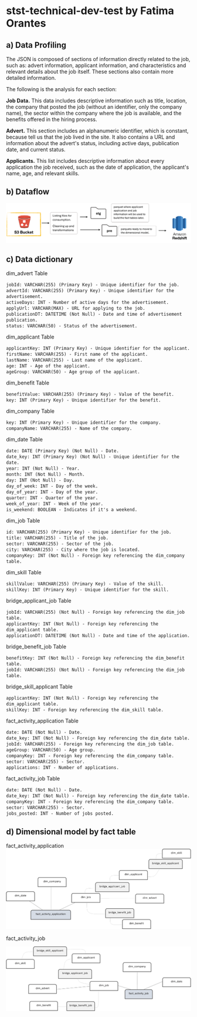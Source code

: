 # stst-technical-dev-test by Fatima Orantes

## a) Data Profiling
The JSON is composed of sections of information directly related to the job, such as: advert information, applicant information, and characteristics and relevant details about the job itself. These sections also contain more detailed information.

The following is the analysis for each section:

**Job Data.**
This data includes descriptive information such as title, location, the company that posted the job (without an identifier, only the company name), the sector within the company where the job is available, and the benefits offered in the hiring process.

**Advert.**
This section includes an alphanumeric identifier, which is constant, because tell us that the job lived in the site. It also contains a URL and information about the advert's status, including active days, publication date, and current status.

**Applicants.**
This list includes descriptive information about every application the job received, such as the date of application, the applicant's name, age, and relevant skills.

## b)	Dataflow

![alt text](https://github.com/fatimaorantes/stst-technical-dev-test/blob/master/img/data-flow.png)

## c)	Data dictionary

dim_advert Table

    jobId: VARCHAR(255) (Primary Key) - Unique identifier for the job.
    advertId: VARCHAR(255) (Primary Key) - Unique identifier for the advertisement.
    activeDays: INT - Number of active days for the advertisement.
    applyUrl: VARCHAR(MAX) - URL for applying to the job.
    publicationDT: DATETIME (Not Null) - Date and time of advertisement publication.
    status: VARCHAR(50) - Status of the advertisement.

dim_applicant Table

    applicantKey: INT (Primary Key) - Unique identifier for the applicant.
    firstName: VARCHAR(255) - First name of the applicant.
    lastName: VARCHAR(255) - Last name of the applicant.
    age: INT - Age of the applicant.
    ageGroup: VARCHAR(50) - Age group of the applicant.

dim_benefit Table

    benefitValue: VARCHAR(255) (Primary Key) - Value of the benefit.
    key: INT (Primary Key) - Unique identifier for the benefit.

dim_company Table

    key: INT (Primary Key) - Unique identifier for the company.
    companyName: VARCHAR(255) - Name of the company.

dim_date Table

    date: DATE (Primary Key) (Not Null) - Date.
    date_key: INT (Primary Key) (Not Null) - Unique identifier for the date.
    year: INT (Not Null) - Year.
    month: INT (Not Null) - Month.
    day: INT (Not Null) - Day.
    day_of_week: INT - Day of the week.
    day_of_year: INT - Day of the year.
    quarter: INT - Quarter of the year.
    week_of_year: INT - Week of the year.
    is_weekend: BOOLEAN - Indicates if it's a weekend.

dim_job Table

    id: VARCHAR(255) (Primary Key) - Unique identifier for the job.
    title: VARCHAR(255) - Title of the job.
    sector: VARCHAR(255) - Sector of the job.
    city: VARCHAR(255) - City where the job is located.
    companyKey: INT (Not Null) - Foreign key referencing the dim_company table.

dim_skill Table

    skillValue: VARCHAR(255) (Primary Key) - Value of the skill.
    skillKey: INT (Primary Key) - Unique identifier for the skill.


bridge_applicant_job Table

    jobId: VARCHAR(255) (Not Null) - Foreign key referencing the dim_job table.
    applicantKey: INT (Not Null) - Foreign key referencing the dim_applicant table.
    applicationDT: DATETIME (Not Null) - Date and time of the application.

bridge_benefit_job Table

    benefitKey: INT (Not Null) - Foreign key referencing the dim_benefit table.
    jobId: VARCHAR(255) (Not Null) - Foreign key referencing the dim_job table.

bridge_skill_applicant Table

    applicantKey: INT (Not Null) - Foreign key referencing the dim_applicant table.
    skillKey: INT - Foreign key referencing the dim_skill table.


fact_activity_application Table

    date: DATE (Not Null) - Date.
    date_key: INT (Not Null) - Foreign key referencing the dim_date table.
    jobId: VARCHAR(255) - Foreign key referencing the dim_job table.
    ageGroup: VARCHAR(50) - Age group.
    companyKey: INT - Foreign key referencing the dim_company table.
    sector: VARCHAR(255) - Sector.
    applications: INT - Number of applications.

fact_activity_job Table

    date: DATE (Not Null) - Date.
    date_key: INT (Not Null) - Foreign key referencing the dim_date table.
    companyKey: INT - Foreign key referencing the dim_company table.
    sector: VARCHAR(255) - Sector.
    jobs_posted: INT - Number of jobs posted.
    
## d)	Dimensional model by fact table
fact_activity_application
![alt text](https://github.com/fatimaorantes/stst-technical-dev-test/blob/master/img/fact_act_app_model.png)

fact_activity_job

![alt text](https://github.com/fatimaorantes/stst-technical-dev-test/blob/master/img/fact_act_job_model.png)

